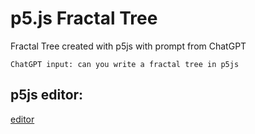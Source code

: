 # p5.js Fractal Tree
Fractal Tree created with p5js with prompt from ChatGPT

`ChatGPT input: can you write a fractal tree in p5js`

## p5js editor:
[editor](https://editor.p5js.org/)
